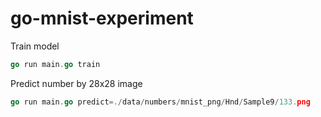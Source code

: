 # go-mnist-experiment

Train model
```go
go run main.go train
```

Predict number by 28x28 image
```go
go run main.go predict=./data/numbers/mnist_png/Hnd/Sample9/133.png
```